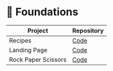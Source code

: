 # 🌱 Foundations

| Project             | Repository                                                                               |
| ------------------- | ---------------------------------------------------------------------------------------- |
| Recipes             | [Code](https://github.com/BlakeNeko/odin-project-practice/tree/main/recipes)             |
| Landing Page        | [Code](https://github.com/BlakeNeko/odin-project-practice/tree/main/landing-page)        |
| Rock Paper Scissors | [Code](https://github.com/BlakeNeko/odin-project-practice/tree/main/rock-paper-scissors) |
